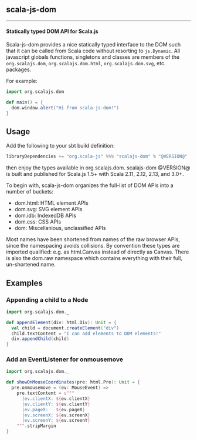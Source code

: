 ## scala-js-dom
---
#### Statically typed DOM API for Scala.js

Scala-js-dom provides a nice statically typed interface to the DOM such that it can be called from Scala code without resorting to `js.Dynamic`.
All javascript globals functions, singletons and classes are members of the `org.scalajs.dom`, 
`org.scalajs.dom.html`, `org.scalajs.dom.svg`, etc. packages.

For example:

```scala
import org.scalajs.dom

def main() = {
  dom.window.alert("Hi from scala-js-dom!")
}
```

## Usage

Add the following to your sbt build definition:

```scala
libraryDependencies += "org.scala-js" %%% "scalajs-dom" % "@VERSION@" 
```
then enjoy the types available in org.scalajs.dom. scalajs-dom @VERSION@ is built and published for Scala.js 1.5+ with Scala 2.11, 2.12, 2.13, and 3.0+.

To begin with, scala-js-dom organizes the full-list of DOM APIs into a number of buckets:

- dom.html: HTML element APIs
- dom.svg: SVG element APIs
- dom.idb: IndexedDB APIs
- dom.css: CSS APIs
- dom: Miscellanious, unclassified APIs 

Most names have been shortened from names of the raw browser APIs, since the namespacing avoids collisions. By convention these types are imported qualified: e.g. as html.Canvas instead of directly as Canvas. There is also the dom.raw namespace which contains everything with their full, un-shortened name.

## Examples

### Appending a child to a Node

```scala mdoc:js
import org.scalajs.dom._

def appendElement(div: html.Div): Unit = {
  val child = document.createElement("div")
  child.textContent = "I can add elements to DOM elements!"
  div.appendChild(child) 
}
```

### Add an EventListener for onmousemove

```scala mdoc:js
import org.scalajs.dom._

def showOnMouseCoordinates(pre: html.Pre): Unit = {
  pre.onmousemove = (ev: MouseEvent) =>
    pre.textContent = s"""
      |ev.clientX: ${ev.clientX}
      |ev.clientY: ${ev.clientY}
      |ev.pageX:   ${ev.pageX}
      |ev.screenX: ${ev.screenX}
      |ev.screenY: ${ev.screenY}
    """.stripMargin
}
```